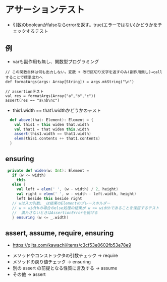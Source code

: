 # アサーションテスト

- 引数のbooleanがfalseならerrorを返す。true(エラーではない)かどうかをチェックするテスト


## 例
- varも副作用も無し、関数型プログラミング

```
// この関数自体は何も出力しない。変数 + 改行区切り文字を返すのみ(副作用無し)⇒callすることで標準出力へ
def formatArgs(args: Array[String]) = args.mkString("\n")

// assertionテスト
val res = formatArgs(Array("a","b","c"))
assert(res == "a\nb\nc")
```

- this1.width == that1.widthかどうかのテスト
```scala
  def above(that: Element): Element = {
    val this1 = this widen that.width
    val that1 = that widen this.width
    assert(this1.width == that1.width)
    elem(this1.contents ++ that1.contents)
  }
```

## ensuring

```scala
 private def widen(w: Int): Element =
   if (w <= width)
     this
   else {
     val left = elem(' ', (w - width) / 2, height)
     val right = elem(' ', w - width - left.width, height)
     left beside this beside right
   // wは入力引数、_は結果のElementのプレースホルダー
   // w > widthの場合のelse処理の結果が w <= widthであることを保証するテスト
   //  満たさないときはAssertionErrorを投げる
   } ensuring (w <= _.width)
```

## assert, assume, require, ensuring
- https://qiita.com/kawachi/items/c3cf53e0602fb53e78e9

* メソッドやコンストラクタの引数チェック → require
* メソッドの戻り値チェック → ensuring
* 別の assert の前提となる性質に言及する → assume
* その他 → assert
